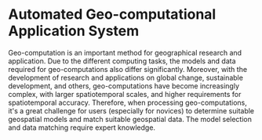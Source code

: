 # Automated Geo-computational Application System
Geo-computation is an important method for geographical research and application. Due to the different computing tasks, the models and data required for geo-computations also differ significantly. Moreover, with the development of research and applications on global change, sustainable development, and others, geo-computations have become increasingly complex, with larger spatiotemporal scales, and higher requirements for spatiotemporal accuracy. Therefore, when processing geo-computations, it's a great challenge for users (especially for novices) to determine suitable geospatial models and match suitable geospatial data. The model selection and data matching require expert knowledge.















